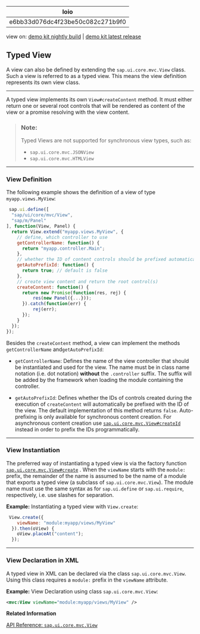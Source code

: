 <!-- loioe6bb33d076dc4f23be50c082c271b9f0 -->

| loio |
| -----|
| e6bb33d076dc4f23be50c082c271b9f0 |

<div id="loio">

view on: [demo kit nightly build](https://openui5nightly.hana.ondemand.com/topic/e6bb33d076dc4f23be50c082c271b9f0) | [demo kit latest release](https://sdk.openui5.org/topic/e6bb33d076dc4f23be50c082c271b9f0)</div>

## Typed View

A view can also be defined by extending the `sap.ui.core.mvc.View` class. Such a view is referred to as a typed view. This means the view definition represents its own view class.

***

A typed view implements its own `View#createContent` method. It must either return one or several root controls that will be rendered as content of the view or a promise resolving with the view content.

> ### Note:  
> Typed Views are not supported for synchronous view types, such as:
> 
> -   `sap.ui.core.mvc.JSONView`
> -   `sap.ui.core.mvc.HTMLView`

***

<a name="loioe6bb33d076dc4f23be50c082c271b9f0__section_fx1_wqz_y4b"/>

### View Definition

The following example shows the definition of a view of type `myapp.views.MyView`:

```js
 sap.ui.define([
  "sap/ui/core/mvc/View",
  "sap/m/Panel"
], function(View, Panel) {
  return View.extend("myapp.views.MyView", {
    // define, which controller to use
    getControllerName: function() {
      return "myapp.controller.Main";
    },
    // whether the ID of content controls should be prefixed automatically with the view ID
    getAutoPrefixId: function() {
      return true; // default is false
    },
    // create view content and return the root control(s)
    createContent: function() {
      return new Promise(function(res, rej) {
          res(new Panel({...}));
      }).catch(function(err) {
          rej(err);
      });
    }
  });
});
```

Besides the `createContent` method, a view can implement the methods `getControllerName` and`getAutoPrefixId`:

-   `getControllerName`: Defines the name of the view controller that should be instantiated and used for the view. The name must be in class name notation \(i.e. dot notation\) **without** the `.controller` suffix. The suffix will be added by the framework when loading the module containing the controller.

-   `getAutoPrefixId`: Defines whether the IDs of controls created during the execution of `createContent` will automatically be prefixed with the ID of the view. The default implementation of this method returns `false`. Auto-prefixing is only available for synchronous content creation. For asynchronous content creation use  [`sap.ui.core.mvc.View#createId`](https://sdk.openui5.org/api/sap.ui.core.mvc.View/methods/createId) instead in order to prefix the IDs programmatically.


***

<a name="loioe6bb33d076dc4f23be50c082c271b9f0__section_w3x_msz_y4b"/>

### View Instantiation

The preferred way of instantiating a typed view is via the factory function  [`sap.ui.core.mvc.View#create`](https://sdk.openui5.org/api/sap.ui.core.mvc.View/methods/sap.ui.core.mvc.View.create) . When the `viewName` starts with the `module:` prefix, the remainder of the name is assumed to be the name of a module that exports a typed view \(a subclass of `sap.ui.core.mvc.View`\). The module name must use the same syntax as for `sap.ui.define` or `sap.ui.require`, respectively, i.e. use slashes for separation.

**Example:** Instantiating a typed view with `View.create`:

```js
 View.create({
    viewName: "module:myapp/views/MyView"
  }).then(oView) {
    oView.placeAt("content");
  });
```

***

<a name="loioe6bb33d076dc4f23be50c082c271b9f0__section_wjs_psz_y4b"/>

### View Declaration in XML

A typed view in XML can be declared via the class `sap.ui.core.mvc.View`. Using this class requires a `module:` prefix in the `viewName` attribute.

**Example:** View Declaration using class `sap.ui.core.mvc.View`:

```xml
<mvc:View viewName="module:myapp/views/MyView" />
```

**Related Information**  


[API Reference: `sap.ui.core.mvc.View`](https://sdk.openui5.org/api/sap.ui.core.mvc.View)


